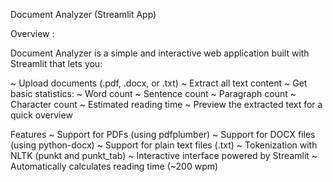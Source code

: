 Document Analyzer (Streamlit App)


Overview :

Document Analyzer is a simple and interactive web application built with Streamlit that lets you:

~ Upload documents (.pdf, .docx, or .txt)
~ Extract all text content
~ Get basic statistics:
~ Word count
~ Sentence count
~ Paragraph count
~ Character count
~ Estimated reading time
~ Preview the extracted text for a quick overview

Features
~ Support for PDFs (using pdfplumber)
~ Support for DOCX files (using python-docx)
~ Support for plain text files (.txt)
~ Tokenization with NLTK (punkt and punkt_tab)
~ Interactive interface powered by Streamlit
~ Automatically calculates reading time (~200 wpm)